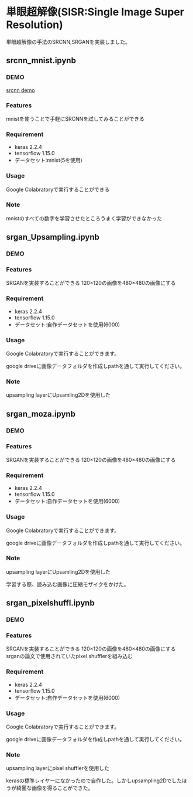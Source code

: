 # 単眼超解像(SISR:Single Image Super Resolution)

単眼超解像の手法のSRCNN,SRGANを実装しました。

## srcnn_mnist.ipynb

### DEMO

[srcnn demo](https://user-images.githubusercontent.com/53184634/83299303-e312a000-a230-11ea-97a9-ade5663f9b19.png)

### Features

mnistを使うことで手軽にSRCNNを試してみることができる

### Requirement

* keras 2.2.4
* tensorflow 1.15.0
* データセット:mnist(5を使用)


### Usage

Google Colabratoryで実行することができる

### Note

mnistのすべての数字を学習させたところうまく学習ができなかった

## srgan_Upsampling.ipynb

### DEMO

### Features

SRGANを実装することができる
120×120の画像を480×480の画像にする

### Requirement

* keras 2.2.4
* tensorflow 1.15.0
* データセット:自作データセットを使用(6000)


### Usage

Google Colabratoryで実行することができます。

google driveに画像データフォルダを作成しpathを通して実行してください。

### Note

upsampling layerにUpsamling2Dを使用した

## srgan_moza.ipynb

### DEMO

### Features

SRGANを実装することができる
120×120の画像を480×480の画像にする

### Requirement

* keras 2.2.4
* tensorflow 1.15.0
* データセット:自作データセットを使用(6000)


### Usage

Google Colabratoryで実行することができます。

google driveに画像データフォルダを作成しpathを通して実行してください。

### Note

upsampling layerにUpsamling2Dを使用した

学習する際、読み込む画像に圧縮モザイクをかけた。

## srgan_pixelshuffl.ipynb

### DEMO

### Features

SRGANを実装することができる
120×120の画像を480×480の画像にする
srganの論文で使用されていたpixel shufflerを組み込む

### Requirement

* keras 2.2.4
* tensorflow 1.15.0
* データセット:自作データセットを使用(6000)


### Usage

Google Colabratoryで実行することができます。

google driveに画像データフォルダを作成しpathを通して実行してください。

### Note

upsampling layerにpixel shufflerを使用した

kerasの標準レイヤーになかったので自作した。しかしupsampling2Dでしたほうが綺麗な画像を得ることができた。
